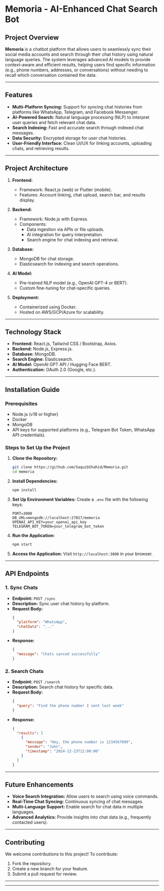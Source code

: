 # Memoria - AI-Enhanced Chat Search Bot

## Project Overview
**Memoria** is a chatbot platform that allows users to seamlessly sync their social media accounts and search through their chat history using natural language queries. The system leverages advanced AI models to provide context-aware and efficient results, helping users find specific information (e.g., phone numbers, addresses, or conversations) without needing to recall which conversation contained the data.

---

## Features
- **Multi-Platform Syncing:** Support for syncing chat histories from platforms like WhatsApp, Telegram, and Facebook Messenger.
- **AI-Powered Search:** Natural language processing (NLP) to interpret user queries and fetch relevant chat data.
- **Search Indexing:** Fast and accurate search through indexed chat messages.
- **Data Security:** Encrypted storage for user chat histories.
- **User-Friendly Interface:** Clean UI/UX for linking accounts, uploading chats, and retrieving results.

---

## Project Architecture
1. **Frontend:**
   - Framework: React.js (web) or Flutter (mobile).
   - Features: Account linking, chat upload, search bar, and results display.

2. **Backend:**
   - Framework: Node.js with Express.
   - Components:
     - Data ingestion via APIs or file uploads.
     - AI integration for query interpretation.
     - Search engine for chat indexing and retrieval.

3. **Database:**
   - MongoDB for chat storage.
   - Elasticsearch for indexing and search operations.

4. **AI Model:**
   - Pre-trained NLP model (e.g., OpenAI GPT-4 or BERT).
   - Custom fine-tuning for chat-specific queries.

5. **Deployment:**
   - Containerized using Docker.
   - Hosted on AWS/GCP/Azure for scalability.

---

## Technology Stack
- **Frontend:** React.js, Tailwind CSS / Bootstrap, Axios.
- **Backend:** Node.js, Express.js.
- **Database:** MongoDB.
- **Search Engine:** Elasticsearch.
- **AI Model:** OpenAI GPT API / Hugging Face BERT.
- **Authentication:** OAuth 2.0 (Google, etc.).

---

## Installation Guide

### Prerequisites
- Node.js (v18 or higher)
- Docker
- MongoDB
- API keys for supported platforms (e.g., Telegram Bot Token, WhatsApp API credentials).

### Steps to Set Up the Project
1. **Clone the Repository:**
   ```bash
   git clone https://github.com/SaquibShahid/Memoria.git
   cd memoria
   ```

2. **Install Dependencies:**
   ```bash
   npm install
   ```

3. **Set Up Environment Variables:**
   Create a `.env` file with the following keys:
   ```env
   PORT=3000
   DB_URL=mongodb://localhost:27017/memoria
   OPENAI_API_KEY=your_openai_api_key
   TELEGRAM_BOT_TOKEN=your_telegram_bot_token
   ```

4. **Run the Application:**
   ```bash
   npm start
   ```

5. **Access the Application:**
   Visit `http://localhost:3000` in your browser.

---

## API Endpoints

### 1. **Sync Chats**
- **Endpoint:** `POST /sync`
- **Description:** Sync user chat history by platform.
- **Request Body:**
  ```json
  {
    "platform": "WhatsApp",
    "chatData": "..."
  }
  ```
- **Response:**
  ```json
  {
    "message": "Chats synced successfully"
  }
  ```

### 2. **Search Chats**
- **Endpoint:** `POST /search`
- **Description:** Search chat history for specific data.
- **Request Body:**
  ```json
  {
    "query": "Find the phone number I sent last week"
  }
  ```
- **Response:**
  ```json
  {
    "results": [
      {
        "message": "Hey, the phone number is 1234567890",
        "sender": "John",
        "timestamp": "2024-12-23T12:00:00"
      }
    ]
  }
  ```

---

## Future Enhancements
- **Voice Search Integration:** Allow users to search using voice commands.
- **Real-Time Chat Syncing:** Continuous syncing of chat messages.
- **Multi-Language Support:** Enable search for chat data in multiple languages.
- **Advanced Analytics:** Provide insights into chat data (e.g., frequently contacted users).

---

## Contributing
We welcome contributions to this project! To contribute:
1. Fork the repository.
2. Create a new branch for your feature.
3. Submit a pull request for review.

---

<!-- ## License
This project is licensed under the MIT License. See the `LICENSE` file for details. -->

---

<!-- ## Contact
For questions or suggestions, feel free to contact us:
- Email: support@chatsearchbot.com -->


